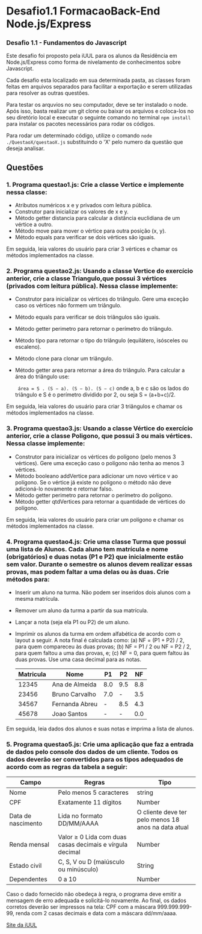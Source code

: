 # Desafio1.1 FormacaoBack-End Node.js/Express
### Desafio 1.1 - Fundamentos do Javascript

 Este desafio foi proposto pela iUUL para os alunos da Residência em Node.js/Express como forma de nivelamento de conhecimentos sobre Javascript.

 Cada desafio esta localizado em sua determinada pasta, as classes foram feitas em arquivos separados para facilitar a exportação e serem utilizadas para resolver as outras questões.

 Para testar os arquvios no seu computador, deve se ter instalado o node. Após isso, basta realizar um git clone ou baixar os arquivos e coloca-los no seu diretório local e executar o seguinte comando no terminal ``` npm install ``` para instalar os pacotes necessários para rodar os códigos.

 Para rodar um determinado código, utilize o comando ``` node ./QuestaoX/questaoX.js ``` substituindo o 'X' pelo numero da questão que deseja analisar.

## Questões
### 1. Programa questao1.js: Crie a classe Vertice e implemente nessa classe:

 - Atributos numéricos x e y privados com leitura pública.
 - Construtor para inicializar os valores de x e y.
 - Método getter distancia para calcular a distância euclidiana de um vértice a outro.
 - Método move para mover o vértice para outra posição (x, y).
 - Método equals para verificar se dois vértices são iguais.

Em seguida, leia valores do usuário para criar 3 vértices e chamar os métodos implementados na
classe.

### 2. Programa questao2.js: Usando a classe Vertice do exercício anterior, crie a classe Triangulo,que possui 3 vértices (privados com leitura pública). Nessa classe implemente:
 - Construtor para inicializar os vértices do triângulo. Gere uma exceção caso os vértices não
formem um triângulo.
 - Método equals para verificar se dois triângulos são iguais.
 - Método getter perimetro para retornar o perímetro do triângulo.
 - Método tipo para retornar o tipo do triângulo (equilátero, isósceles ou escaleno).
 - Método clone para clonar um triângulo.
 - Método getter area para retornar a área do triângulo. Para calcular a área do triângulo use:

    ``` área = S . (S − a). (S − b). (S − c)``` onde a, b e c são os lados do triângulo e S é o perímetro dividido por 2, ou seja S = (a+b+c)/2.


Em seguida, leia valores do usuário para criar 3 triângulos e chamar os métodos implementados
na classe.

### 3. Programa questao3.js: Usando a classe Vértice do exercício anterior, crie a classe Poligono, que possui 3 ou mais vértices. Nessa classe implemente:
- Construtor para inicializar os vértices do polígono (pelo menos 3 vértices). Gere uma exceção
caso o polígono não tenha ao menos 3 vértices.
- Método booleano addVertice para adicionar um novo vértice v ao polígono. Se o vértice já
existe no polígono o método não deve adicioná-lo novamente e retornar falso.
- Método getter perimetro para retornar o perímetro do polígono.
- Método getter qtdVertices para retornar a quantidade de vértices do polígono.

Em seguida, leia valores do usuário para criar um polígono e chamar os métodos implementados
na classe.

### 4. Programa questao4.js: Crie uma classe Turma que possui uma lista de Alunos. Cada aluno tem matrícula e nome (obrigatórios) e duas notas (P1 e P2) que inicialmente estão sem valor. Durante o semestre os alunos devem realizar essas provas, mas podem faltar a uma delas ou às duas. Crie métodos para:
 - Inserir um aluno na turma. Não podem ser inseridos dois alunos com a mesma matrícula.
 - Remover um aluno da turma a partir da sua matrícula.
 -  Lançar a nota (seja ela P1 ou P2) de um aluno.
 - Imprimir os alunos da turma em ordem alfabética de acordo com o layout a seguir. A nota final
é calculada como: (a) NF = (P1 + P2) / 2, para quem compareceu às duas provas; (b) NF = P1
/ 2 ou NF = P2 / 2, para quem faltou a uma das provas, e; (c) NF = 0, para quem faltou às duas provas. Use uma casa decimal para as notas.



    | Matricula | Nome | P1 | P2 | NF |
    |-----------|------|----|----|----|
    12345 | Ana de Almeida | 8.0 | 9.5 | 8.8 |
    23456 | Bruno Carvalho | 7.0 | - | 3.5 |
    34567 | Fernanda Abreu | - | 8.5 | 4.3 |
    45678 | Joao Santos | - | - | 0.0 |

Em seguida, leia dados dos alunos e suas notas e imprima a lista de alunos.

### 5. Programa questao5.js: Crie uma aplicação que faz a entrada de dados pelo console dos dados de um cliente. Todos os dados deverão ser convertidos para os tipos adequados de acordo com as regras da tabela a seguir:

| Campo | Regras | Tipo |
|-------|--------|------|
| Nome | Pelo menos 5 caracteres | string |
| CPF | Exatamente 11 dígitos | Number |
| Data de nascimento | Lida no formato DD/MM/AAAA | O cliente deve ter pelo menos 18 anos na data atual | Date |
| Renda mensal | Valor ≥ 0 Lida com duas casas decimais e vírgula decimal | Number |
| Estado civil | C, S, V ou D (maiúsculo ou minúsculo) | String |
| Dependentes | 0 a 10 | Number |


Caso o dado fornecido não obedeça à regra, o programa deve emitir a mensagem de erro adequada
e solicitá-lo novamente. Ao final, os dados corretos deverão ser impressos na tela: CPF com a
máscara 999.999.999-99, renda com 2 casas decimais e data com a máscara dd/mm/aaaa.

[Site da iUUL](https://iuul.com.br/seja-um-aluno/)

